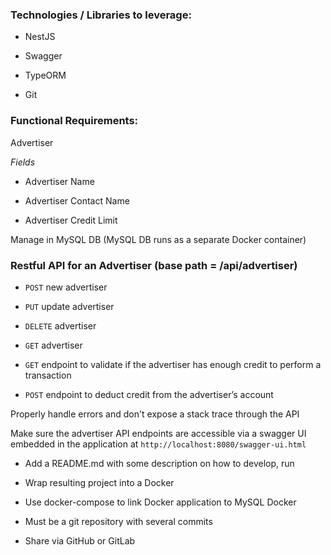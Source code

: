 
### Technologies / Libraries to leverage:

 - NestJS

 - Swagger

 - TypeORM

 - Git

### Functional Requirements:

Advertiser

_Fields_

- Advertiser Name

- Advertiser Contact Name

- Advertiser Credit Limit

Manage in MySQL DB (MySQL DB runs as a separate Docker container)

### Restful API for an Advertiser (base path = /api/advertiser)

- `POST` new advertiser

- `PUT` update advertiser

- `DELETE` advertiser

- `GET` advertiser

- `GET` endpoint to validate if the advertiser has enough credit to perform a transaction

- `POST` endpoint to deduct credit from the advertiser’s account

Properly handle errors and don't expose a stack trace through the API

Make sure the advertiser API endpoints are accessible via a swagger UI embedded in the application at `http://localhost:8080/swagger-ui.html`

- Add a README.md with some description on how to develop, run

 - Wrap resulting project into a Docker

- Use docker-compose to link Docker application to MySQL Docker

 - Must be a git repository with several commits

 - Share via GitHub or GitLab
